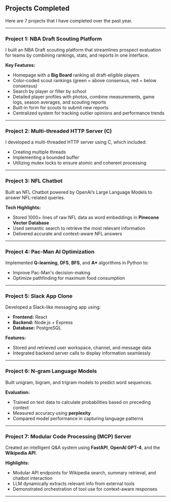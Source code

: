 ## Projects Completed

Here are 7 projects that I have completed over the past year.

---

### **Project 1: NBA Draft Scouting Platform**
I built an NBA Draft scouting platform that streamlines prospect evaluation for teams by combining rankings, stats, and reports in one interface.  

**Key Features:**
- Homepage with a **Big Board** ranking all draft-eligible players
- Color-coded scout rankings (green = above consensus, red = below consensus)
- Search by player or filter by school
- Detailed player profiles with photos, combine measurements, game logs, season averages, and scouting reports
- Built-in form for scouts to submit new reports
- Centralized system for tracking outlier opinions and performance trends

---

### **Project 2: Multi-threaded HTTP Server (C)**
I developed a multi-threaded HTTP server using C, which included:
- Creating multiple threads
- Implementing a bounded buffer
- Utilizing mutex locks to ensure atomic and coherent processing

---

### **Project 3: NFL Chatbot**
Built an NFL Chatbot powered by OpenAI’s Large Language Models to answer NFL-related queries.  

**Tech Highlights:**
- Stored 1000+ lines of raw NFL data as word embeddings in **Pinecone Vector Database**
- Used semantic search to retrieve the most relevant information
- Delivered accurate and context-aware NFL answers

---

### **Project 4: Pac-Man AI Optimization**
Implemented **Q-learning**, **DFS**, **BFS**, and **A\*** algorithms in Python to:
- Improve Pac-Man's decision-making
- Optimize pathfinding for maximum food consumption

---

### **Project 5: Slack App Clone**
Developed a Slack-like messaging app using:
- **Frontend:** React
- **Backend:** Node.js + Express
- **Database:** PostgreSQL

**Features:**
- Stored and retrieved user workspace, channel, and message data
- Integrated backend server calls to display information seamlessly

---

### **Project 6: N-gram Language Models**
Built unigram, bigram, and trigram models to predict word sequences.  

**Evaluation:**
- Trained on text data to calculate probabilities based on preceding context
- Measured accuracy using **perplexity**
- Compared model performance in capturing language patterns

---

### **Project 7: Modular Code Processing (MCP) Server**
Created an intelligent Q&A system using **FastAPI**, **OpenAI GPT-4**, and the **Wikipedia API**.  

**Highlights:**
- Modular API endpoints for Wikipedia search, summary retrieval, and chatbot interaction
- LLM dynamically extracts relevant info from external tools
- Demonstrated orchestration of tool use for context-aware responses

---
